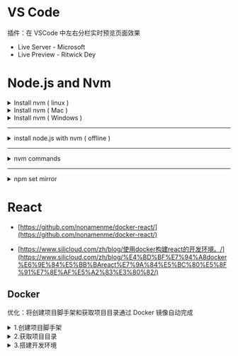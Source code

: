 # VS Code

插件：在 VSCode 中左右分栏实时预览页面效果

- Live Server - Microsoft
- Live Preview - Ritwick Dey

# Node.js and Nvm

<details>
<summary>Install nvm ( linux )</summary>

```bash
# 离线安装 nvm

wget https://gitee.com/haroldzkx/repo/releases/download/nvm/nvm-0.40.3.tar.gz
# 也可以去官网这里下载 nvm 的源码包
# https://github.com/nvm-sh/nvm/releases

mkdir -p ~/.nvm
tar -zxvf nvm-0.40.3.tar.gz -C ~/.nvm

# 在 .bashrc 或 .bash_aliases 里添加如下内容
export NVM_DIR="/home/happy/.nvm/nvm-0.40.3"
[ -s "$NVM_DIR/nvm.sh" ] && \. "$NVM_DIR/nvm.sh"  # This loads nvm
[ -s "$NVM_DIR/bash_completion" ] && \. "$NVM_DIR/bash_completion"  # This loads nvm bash_completion

source ~/.bashrc

# Verify
nvm -v
```

</details>

<details>
<summary>Install nvm ( Mac )</summary>

```bash
# install nvm
brew install nvm
mkdir ~/.nvm

vi ~/.zshrc
# 在 ~/.zshrc 配置文件后添加如下内容
export NVM_DIR="$HOME/.nvm"
 [ -s "/opt/homebrew/opt/nvm/nvm.sh" ] && . "/opt/homebrew/opt/nvm/nvm.sh" # This loads nvm
 [ -s "/opt/homebrew/opt/nvm/etc/bash_completion.d/nvm" ] && . "/opt/homebrew/opt/nvm/etc/bash_completion.d/nvm" # This loads nvm bash_completion
source ~/.zshrc
echo $NVM_DIR

# install node, npm
nvm install --lts
node -v
npm -v
```

</details>

<details>
<summary>Install nvm ( Windows )</summary>

```bash
# 去这里找安装包安装
https://github.com/coreybutler/nvm-windows/releases
# nvm-setup.exe
```

```bash
nvm version

# 在 settings.txt 中添加
node_mirror: https://npmmirror.com/mirrors/node/
npm_mirror: https://npmmirror.com/mirrors/npm/

nvm list available
nvm install 22.11.0
nvm use
nvm on
node -v
npm -v
nvm list
```

</details>

---

<details>
<summary>install node.js with nvm ( offline )</summary>

```bash
# 在这里找自己需要的 node 版本
# https://nodejs.org/download/release/

# 下载安装包
wget https://nodejs.org/download/release/latest-v22.x/node-v22.18.0-linux-x64.tar.gz

mkdir -p ~/.nvm/nvm-0.40.3/versions/node

# 解压
tar -zxvf node-v22.18.0-linux-x64.tar.gz -C ~/.nvm/nvm-0.40.3/versions/node

# 重命名
mv ~/.nvm/nvm-0.40.3/versions/node/node-v22.18.0-linux-x64 ~/.nvm/nvm-0.40.3/versions/node/v22.18.0

# 查看已安装的 node 版本
nvm ls
node -v
npm -v
npx -v
```

</details>

---

<details>
<summary>nvm commands</summary>

```bash
# 查看 nvm 版本
nvm -v

# 列出所有版本的 Node.js
nvm ls-remote

# 列出所有 LTS 版本的 Node.js
nvm ls-remote --lts

# 切换版本
nvm use 22.18.0
```

</details>

---

<details>
<summary>npm set mirror</summary>

```bash
# 方法1：使用淘宝镜像
npm config set registry https://registry.npmmirror.com

# 方法2：使用cnpm
npm install -g cnpm --registry=https://registry.npmmirror.com
cnpm install <package_name>

npm get registry
```

```bash
# Windows 配置镜像（没有验证，慎用）
# 在 nvm 的安装路径下有一个 settings.txt 文件
# 将下面两行内容添加到 settings.txt 文件中
node_mirror: https://npmmirror.com/mirrors/node/
npm_mirror: https://npmmirror.com/mirrors/npm/
```

</details>


# React

- [https://github.com/nonamenme/docker-react/](https://github.com/nonamenme/docker-react/)

- [https://www.silicloud.com/zh/blog/使用docker构建react的开发环境。/](https://www.silicloud.com/zh/blog/%E4%BD%BF%E7%94%A8docker%E6%9E%84%E5%BB%BAreact%E7%9A%84%E5%BC%80%E5%8F%91%E7%8E%AF%E5%A2%83%E3%80%82/)

## Docker

优化：将创建项目脚手架和获取项目目录通过 Docker 镜像自动完成

<details>
<summary>1.创建项目脚手架</summary>

<details>
<summary>&emsp;&emsp; 方法 1：手动创建</summary>

```bash
docker run -d --name cra-temp registry.cn-shenzhen.aliyuncs.com/haroldfinch/node:22.12.0-bookworm-slim-arm tail -f /dev/null

docker exec -it cra-temp /bin/bash

mkdir app && cd /app

npm config set registry https://registry.npmmirror.com

npm install -g create-react-app

npx create-react-app hellotest

cd /app/hellotest

npm install react@18 react-dom@18 web-vitals @testing-library/jest-dom @testing-library/react @testing-library/user-event
```

</details>

<details>
<summary>&emsp;&emsp; 方法 2：使用 Docker</summary>

```Dockerfile
# 基础镜像
ARG REPO=registry.cn-shenzhen.aliyuncs.com
ARG REPO_USER=haroldfinch
ARG VER=22.12.0-bookworm-slim-arm

FROM $REPO/$REPO_USER/node:$VER

# 配置 npm 镜像源
RUN npm config set registry https://registry.npmmirror.com

# 全局安装 create-react-app
RUN npm install -g create-react-app

# 创建项目目录
WORKDIR /app

# 使用 npx 创建 React 应用并安装依赖
RUN npx create-react-app hellotest && \
    cd hellotest && \
    npm install react@18 react-dom@18 web-vitals @testing-library/jest-dom @testing-library/react @testing-library/user-event

# 默认命令，不会立即启动应用
CMD ["tail", "-f", "/dev/null"]
```

```bash
docker build -t cra .
docker run -d --name cra-temp cra

# 这一步可以省略
docker exec -it cra-temp /bin/bash
```

</details>

</details>

<details>
<summary>2.获取项目目录</summary>

```bash
docker cp cra-temp:/app/hellotest ./
```

</details>

<details>
<summary>3.搭建开发环境</summary>

```Dockerfile
ARG REPO=registry.cn-shenzhen.aliyuncs.com
ARG REPO_USER=haroldfinch
ARG VER=22.12.0-bookworm-slim-arm
ARG PROJECT=hellotest

FROM ${REPO}/${REPO_USER}/node:${VER}

# 配置 npm 镜像源
RUN npm config set registry https://registry.npmmirror.com

WORKDIR /app

COPY $PROJECT/package.json $PROJECT/package-lock.json ./

RUN npm install

COPY $PROJECT/ .

CMD npm run start
```

```yaml
services:
  frontend:
    container_name: react-dev
    build:
      context: ./
    ports:
      - 3000:3000
    restart: always
    tty: true
    volumes:
      - ./:/app
      - ./hellotest:/app
      - react-node_modules:/app/node_modules
volumes:
   react-node_modules:
```

```bash
docker-compose up -d --build
```

</details>
